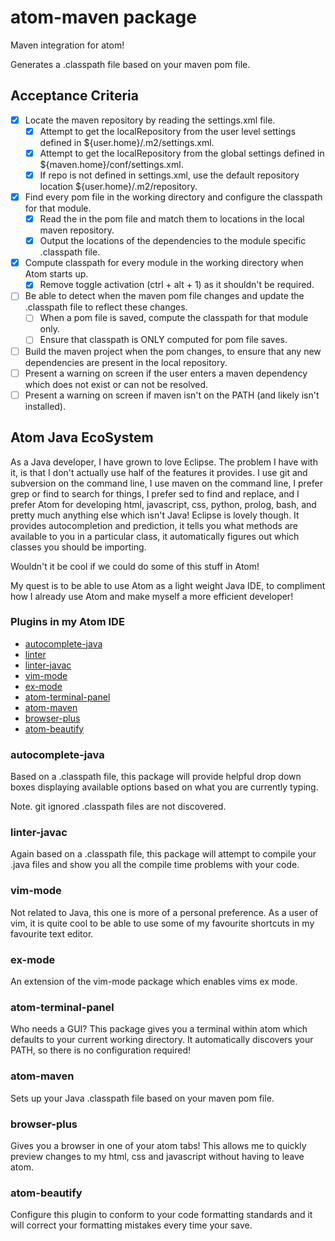 # atom-maven package

Maven integration for atom!

Generates a .classpath file based on your maven pom file.

## Acceptance Criteria
- [x] Locate the maven repository by reading the settings.xml file.
  - [x] Attempt to get the localRepository from the user level settings defined in ${user.home}/.m2/settings.xml.
  - [x] Attempt to get the localRepository from the global settings defined in ${maven.home}/conf/settings.xml.
  - [x] If repo is not defined in settings.xml, use the default repository location ${user.home}/.m2/repository.
- [x] Find every pom file in the working directory and configure the classpath for that module.
  - [x] Read the <dependencies> in the pom file and match them to locations in the local maven repository.
  - [x] Output the locations of the dependencies to the module specific .classpath file.
- [x] Compute classpath for every module in the working directory when Atom starts up.
  - [x] Remove toggle activation (ctrl + alt + 1) as it shouldn't be required.
- [ ] Be able to detect when the maven pom file changes and update the .classpath file to reflect these changes.
  - [ ] When a pom file is saved, compute the classpath for that module only.
  - [ ] Ensure that classpath is ONLY computed for pom file saves.
- [ ] Build the maven project when the pom changes, to ensure that any new dependencies are present in the local repository.
- [ ] Present a warning on screen if the user enters a maven dependency which does not exist or can not be resolved.
- [ ] Present a warning on screen if maven isn't on the PATH (and likely isn't installed).

## Atom Java EcoSystem

As a Java developer, I have grown to love Eclipse.  The problem I have with it, is that I don't actually use half of the features it provides.  I use git and subversion on the command line, I use maven on the command line, I prefer grep or find to search for things, I prefer sed to find and replace, and I prefer Atom for developing html, javascript, css, python, prolog, bash, and pretty much anything else which isn't Java!  Eclipse is lovely though.  It provides autocompletion and prediction, it tells you what methods are available to you in a particular class, it automatically figures out which classes you should be importing.

Wouldn't it be cool if we could do some of this stuff in Atom!

My quest is to be able to use Atom as a light weight Java IDE, to compliment how I already use Atom and make myself a more efficient developer!

### Plugins in my Atom IDE

* [autocomplete-java](https://atom.io/packages/autocomplete-java)
* [linter](https://atom.io/packages/linter)
* [linter-javac](https://atom.io/packages/linter-javac)
* [vim-mode](https://atom.io/packages/vim-mode)
* [ex-mode](https://atom.io/packages/ex-mode)
* [atom-terminal-panel](https://atom.io/packages/atom-terminal-panel)
* [atom-maven](https://github.com/concon121/atom-maven)
* [browser-plus](https://atom.io/packages/browser-plus)
* [atom-beautify](https://atom.io/packages/atom-beautify)


### autocomplete-java
Based on a .classpath file, this package will provide helpful drop down boxes displaying available options based on what you are currently typing.

Note. git ignored .classpath files are not discovered.

### linter-javac
Again based on a .classpath file, this package will attempt to compile your .java files and show you all the compile time problems with your code.

### vim-mode
Not related to Java, this one is more of a personal preference.  As a user of vim, it is quite cool to be able to use some of my favourite shortcuts in my favourite text editor.

### ex-mode
An extension of the vim-mode package which enables vims ex mode.

### atom-terminal-panel
Who needs a GUI? This package gives you a terminal within atom which defaults to your current working directory.  It automatically discovers your PATH, so there is no configuration required!

### atom-maven
Sets up your Java .classpath file based on your maven pom file.

### browser-plus
Gives you a browser in one of your atom tabs! This allows me to quickly preview changes to my html, css and javascript without having to leave atom.

### atom-beautify
Configure this plugin to conform to your code formatting standards and it will correct your formatting mistakes every time your save.
